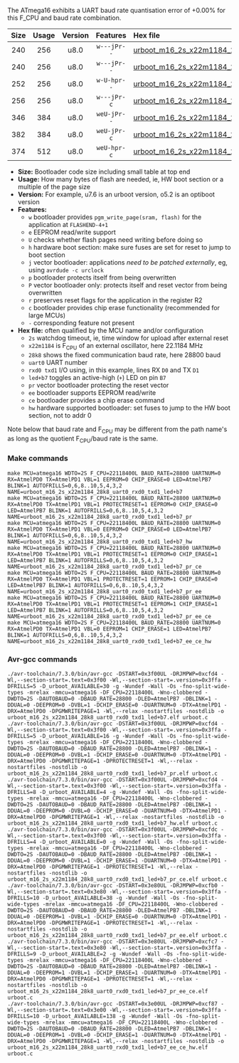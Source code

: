 The ATmega16 exhibits a UART baud rate quantisation error of +0.00% for this F_CPU and baud rate combination.

|Size|Usage|Version|Features|Hex file|
|:-:|:-:|:-:|:-:|:--|
|240|256|u8.0|`w---jPr--`|[urboot_m16_2s_x22m1184_28k8_uart0_rxd0_txd1_led+b7.hex](https://raw.githubusercontent.com/stefanrueger/urboot.hex/main/mcus/atmega16/watchdog_2_s/external_oscillator_x/22m118400_hz/%2B%2B28k8_baud/uart0_rxd0_txd1/led%2Bb7/urboot_m16_2s_x22m1184_28k8_uart0_rxd0_txd1_led%2Bb7.hex)|
|240|256|u8.0|`w---jPr--`|[urboot_m16_2s_x22m1184_28k8_uart0_rxd0_txd1_led+b7_pr.hex](https://raw.githubusercontent.com/stefanrueger/urboot.hex/main/mcus/atmega16/watchdog_2_s/external_oscillator_x/22m118400_hz/%2B%2B28k8_baud/uart0_rxd0_txd1/led%2Bb7/urboot_m16_2s_x22m1184_28k8_uart0_rxd0_txd1_led%2Bb7_pr.hex)|
|252|256|u8.0|`w-U-hpr--`|[urboot_m16_2s_x22m1184_28k8_uart0_rxd0_txd1_led+b7_hw.hex](https://raw.githubusercontent.com/stefanrueger/urboot.hex/main/mcus/atmega16/watchdog_2_s/external_oscillator_x/22m118400_hz/%2B%2B28k8_baud/uart0_rxd0_txd1/led%2Bb7/urboot_m16_2s_x22m1184_28k8_uart0_rxd0_txd1_led%2Bb7_hw.hex)|
|256|256|u8.0|`w---jPr-c`|[urboot_m16_2s_x22m1184_28k8_uart0_rxd0_txd1_led+b7_pr_ce.hex](https://raw.githubusercontent.com/stefanrueger/urboot.hex/main/mcus/atmega16/watchdog_2_s/external_oscillator_x/22m118400_hz/%2B%2B28k8_baud/uart0_rxd0_txd1/led%2Bb7/urboot_m16_2s_x22m1184_28k8_uart0_rxd0_txd1_led%2Bb7_pr_ce.hex)|
|346|384|u8.0|`weU-jPr--`|[urboot_m16_2s_x22m1184_28k8_uart0_rxd0_txd1_led+b7_pr_ee.hex](https://raw.githubusercontent.com/stefanrueger/urboot.hex/main/mcus/atmega16/watchdog_2_s/external_oscillator_x/22m118400_hz/%2B%2B28k8_baud/uart0_rxd0_txd1/led%2Bb7/urboot_m16_2s_x22m1184_28k8_uart0_rxd0_txd1_led%2Bb7_pr_ee.hex)|
|382|384|u8.0|`weU-jPr-c`|[urboot_m16_2s_x22m1184_28k8_uart0_rxd0_txd1_led+b7_pr_ee_ce.hex](https://raw.githubusercontent.com/stefanrueger/urboot.hex/main/mcus/atmega16/watchdog_2_s/external_oscillator_x/22m118400_hz/%2B%2B28k8_baud/uart0_rxd0_txd1/led%2Bb7/urboot_m16_2s_x22m1184_28k8_uart0_rxd0_txd1_led%2Bb7_pr_ee_ce.hex)|
|374|512|u8.0|`weU-hpr-c`|[urboot_m16_2s_x22m1184_28k8_uart0_rxd0_txd1_led+b7_ee_ce_hw.hex](https://raw.githubusercontent.com/stefanrueger/urboot.hex/main/mcus/atmega16/watchdog_2_s/external_oscillator_x/22m118400_hz/%2B%2B28k8_baud/uart0_rxd0_txd1/led%2Bb7/urboot_m16_2s_x22m1184_28k8_uart0_rxd0_txd1_led%2Bb7_ee_ce_hw.hex)|

- **Size:** Bootloader code size including small table at top end
- **Usage:** How many bytes of flash are needed, ie, HW boot section or a multiple of the page size
- **Version:** For example, u7.6 is an urboot version, o5.2 is an optiboot version
- **Features:**
  + `w` bootloader provides `pgm_write_page(sram, flash)` for the application at `FLASHEND-4+1`
  + `e` EEPROM read/write support
  + `U` checks whether flash pages need writing before doing so
  + `h` hardware boot section: make sure fuses are set for reset to jump to boot section
  + `j` vector bootloader: applications *need to be patched externally*, eg, using `avrdude -c urclock`
  + `p` bootloader protects itself from being overwritten
  + `P` vector bootloader only: protects itself and reset vector from being overwritten
  + `r` preserves reset flags for the application in the register R2
  + `c` bootloader provides chip erase functionality (recommended for large MCUs)
  + `-` corresponding feature not present
- **Hex file:** often qualified by the MCU name and/or configuration
  + `2s` watchdog timeout, ie, time window for upload after external reset
  + `x22m1184` is F<sub>CPU</sub> of an external oscillator, here 22.1184 MHz
  + `28k8` shows the fixed communication baud rate, here 28800 baud
  + `uart0` UART number
  + `rxd0 txd1` I/O using, in this example, lines RX `D0` and TX `D1`
  + `led+b7` toggles an active-high (`+`) LED on pin `B7`
  + `pr` vector bootloader protecting the reset vector
  + `ee` bootloader supports EEPROM read/write
  + `ce` bootloader provides a chip erase command
  + `hw` hardware supported bootloader: set fuses to jump to the HW boot section, not to addr 0


Note below that baud rate and F<sub>CPU</sub> may be different from the path name's as long as the quotient F<sub>CPU</sub>/baud rate is the same.

### Make commands
```
make MCU=atmega16 WDTO=2S F_CPU=22118400L BAUD_RATE=28800 UARTNUM=0 RX=AtmelPD0 TX=AtmelPD1 VBL=1 EEPROM=0 CHIP_ERASE=0 LED=AtmelPB7 BLINK=1 AUTOFRILLS=0,6,8..10,5,4,3,2 NAME=urboot_m16_2s_x22m1184_28k8_uart0_rxd0_txd1_led+b7
make MCU=atmega16 WDTO=2S F_CPU=22118400L BAUD_RATE=28800 UARTNUM=0 RX=AtmelPD0 TX=AtmelPD1 VBL=1 PROTECTRESET=1 EEPROM=0 CHIP_ERASE=0 LED=AtmelPB7 BLINK=1 AUTOFRILLS=0,6,8..10,5,4,3,2 NAME=urboot_m16_2s_x22m1184_28k8_uart0_rxd0_txd1_led+b7_pr
make MCU=atmega16 WDTO=2S F_CPU=22118400L BAUD_RATE=28800 UARTNUM=0 RX=AtmelPD0 TX=AtmelPD1 VBL=0 EEPROM=0 CHIP_ERASE=0 LED=AtmelPB7 BLINK=1 AUTOFRILLS=0,6,8..10,5,4,3,2 NAME=urboot_m16_2s_x22m1184_28k8_uart0_rxd0_txd1_led+b7_hw
make MCU=atmega16 WDTO=2S F_CPU=22118400L BAUD_RATE=28800 UARTNUM=0 RX=AtmelPD0 TX=AtmelPD1 VBL=1 PROTECTRESET=1 EEPROM=0 CHIP_ERASE=1 LED=AtmelPB7 BLINK=1 AUTOFRILLS=0,6,8..10,5,4,3,2 NAME=urboot_m16_2s_x22m1184_28k8_uart0_rxd0_txd1_led+b7_pr_ce
make MCU=atmega16 WDTO=2S F_CPU=22118400L BAUD_RATE=28800 UARTNUM=0 RX=AtmelPD0 TX=AtmelPD1 VBL=1 PROTECTRESET=1 EEPROM=1 CHIP_ERASE=0 LED=AtmelPB7 BLINK=1 AUTOFRILLS=0,6,8..10,5,4,3,2 NAME=urboot_m16_2s_x22m1184_28k8_uart0_rxd0_txd1_led+b7_pr_ee
make MCU=atmega16 WDTO=2S F_CPU=22118400L BAUD_RATE=28800 UARTNUM=0 RX=AtmelPD0 TX=AtmelPD1 VBL=1 PROTECTRESET=1 EEPROM=1 CHIP_ERASE=1 LED=AtmelPB7 BLINK=1 AUTOFRILLS=0,6,8..10,5,4,3,2 NAME=urboot_m16_2s_x22m1184_28k8_uart0_rxd0_txd1_led+b7_pr_ee_ce
make MCU=atmega16 WDTO=2S F_CPU=22118400L BAUD_RATE=28800 UARTNUM=0 RX=AtmelPD0 TX=AtmelPD1 VBL=0 EEPROM=1 CHIP_ERASE=1 LED=AtmelPB7 BLINK=1 AUTOFRILLS=0,6,8..10,5,4,3,2 NAME=urboot_m16_2s_x22m1184_28k8_uart0_rxd0_txd1_led+b7_ee_ce_hw
```

### Avr-gcc commands
```
./avr-toolchain/7.3.0/bin/avr-gcc -DSTART=0x3f00UL -DRJMPWP=0xcfd4 -Wl,--section-start=.text=0x3f00 -Wl,--section-start=.version=0x3ffa -DFRILLS=5 -D_urboot_AVAILABLE=30 -g -Wundef -Wall -Os -fno-split-wide-types -mrelax -mmcu=atmega16 -DF_CPU=22118400L -Wno-clobbered -DWDTO=2S -DAUTOBAUD=0 -DBAUD_RATE=28800 -DLED=AtmelPB7 -DBLINK=1 -DDUAL=0 -DEEPROM=0 -DVBL=1 -DCHIP_ERASE=0 -DUARTNUM=0 -DTX=AtmelPD1 -DRX=AtmelPD0 -DPGMWRITEPAGE=1 -Wl,--relax -nostartfiles -nostdlib -o urboot_m16_2s_x22m1184_28k8_uart0_rxd0_txd1_led+b7.elf urboot.c
./avr-toolchain/7.3.0/bin/avr-gcc -DSTART=0x3f00UL -DRJMPWP=0xcfd4 -Wl,--section-start=.text=0x3f00 -Wl,--section-start=.version=0x3ffa -DFRILLS=5 -D_urboot_AVAILABLE=16 -g -Wundef -Wall -Os -fno-split-wide-types -mrelax -mmcu=atmega16 -DF_CPU=22118400L -Wno-clobbered -DWDTO=2S -DAUTOBAUD=0 -DBAUD_RATE=28800 -DLED=AtmelPB7 -DBLINK=1 -DDUAL=0 -DEEPROM=0 -DVBL=1 -DCHIP_ERASE=0 -DUARTNUM=0 -DTX=AtmelPD1 -DRX=AtmelPD0 -DPGMWRITEPAGE=1 -DPROTECTRESET=1 -Wl,--relax -nostartfiles -nostdlib -o urboot_m16_2s_x22m1184_28k8_uart0_rxd0_txd1_led+b7_pr.elf urboot.c
./avr-toolchain/7.3.0/bin/avr-gcc -DSTART=0x3f00UL -DRJMPWP=0xcfd4 -Wl,--section-start=.text=0x3f00 -Wl,--section-start=.version=0x3ffa -DFRILLS=8 -D_urboot_AVAILABLE=4 -g -Wundef -Wall -Os -fno-split-wide-types -mrelax -mmcu=atmega16 -DF_CPU=22118400L -Wno-clobbered -DWDTO=2S -DAUTOBAUD=0 -DBAUD_RATE=28800 -DLED=AtmelPB7 -DBLINK=1 -DDUAL=0 -DEEPROM=0 -DVBL=0 -DCHIP_ERASE=0 -DUARTNUM=0 -DTX=AtmelPD1 -DRX=AtmelPD0 -DPGMWRITEPAGE=1 -Wl,--relax -nostartfiles -nostdlib -o urboot_m16_2s_x22m1184_28k8_uart0_rxd0_txd1_led+b7_hw.elf urboot.c
./avr-toolchain/7.3.0/bin/avr-gcc -DSTART=0x3f00UL -DRJMPWP=0xcfdc -Wl,--section-start=.text=0x3f00 -Wl,--section-start=.version=0x3ffa -DFRILLS=4 -D_urboot_AVAILABLE=0 -g -Wundef -Wall -Os -fno-split-wide-types -mrelax -mmcu=atmega16 -DF_CPU=22118400L -Wno-clobbered -DWDTO=2S -DAUTOBAUD=0 -DBAUD_RATE=28800 -DLED=AtmelPB7 -DBLINK=1 -DDUAL=0 -DEEPROM=0 -DVBL=1 -DCHIP_ERASE=1 -DUARTNUM=0 -DTX=AtmelPD1 -DRX=AtmelPD0 -DPGMWRITEPAGE=1 -DPROTECTRESET=1 -Wl,--relax -nostartfiles -nostdlib -o urboot_m16_2s_x22m1184_28k8_uart0_rxd0_txd1_led+b7_pr_ce.elf urboot.c
./avr-toolchain/7.3.0/bin/avr-gcc -DSTART=0x3e80UL -DRJMPWP=0xcfb0 -Wl,--section-start=.text=0x3e80 -Wl,--section-start=.version=0x3ffa -DFRILLS=10 -D_urboot_AVAILABLE=38 -g -Wundef -Wall -Os -fno-split-wide-types -mrelax -mmcu=atmega16 -DF_CPU=22118400L -Wno-clobbered -DWDTO=2S -DAUTOBAUD=0 -DBAUD_RATE=28800 -DLED=AtmelPB7 -DBLINK=1 -DDUAL=0 -DEEPROM=1 -DVBL=1 -DCHIP_ERASE=0 -DUARTNUM=0 -DTX=AtmelPD1 -DRX=AtmelPD0 -DPGMWRITEPAGE=1 -DPROTECTRESET=1 -Wl,--relax -nostartfiles -nostdlib -o urboot_m16_2s_x22m1184_28k8_uart0_rxd0_txd1_led+b7_pr_ee.elf urboot.c
./avr-toolchain/7.3.0/bin/avr-gcc -DSTART=0x3e80UL -DRJMPWP=0xcfc7 -Wl,--section-start=.text=0x3e80 -Wl,--section-start=.version=0x3ffa -DFRILLS=9 -D_urboot_AVAILABLE=2 -g -Wundef -Wall -Os -fno-split-wide-types -mrelax -mmcu=atmega16 -DF_CPU=22118400L -Wno-clobbered -DWDTO=2S -DAUTOBAUD=0 -DBAUD_RATE=28800 -DLED=AtmelPB7 -DBLINK=1 -DDUAL=0 -DEEPROM=1 -DVBL=1 -DCHIP_ERASE=1 -DUARTNUM=0 -DTX=AtmelPD1 -DRX=AtmelPD0 -DPGMWRITEPAGE=1 -DPROTECTRESET=1 -Wl,--relax -nostartfiles -nostdlib -o urboot_m16_2s_x22m1184_28k8_uart0_rxd0_txd1_led+b7_pr_ee_ce.elf urboot.c
./avr-toolchain/7.3.0/bin/avr-gcc -DSTART=0x3e00UL -DRJMPWP=0xcf87 -Wl,--section-start=.text=0x3e00 -Wl,--section-start=.version=0x3ffa -DFRILLS=10 -D_urboot_AVAILABLE=138 -g -Wundef -Wall -Os -fno-split-wide-types -mrelax -mmcu=atmega16 -DF_CPU=22118400L -Wno-clobbered -DWDTO=2S -DAUTOBAUD=0 -DBAUD_RATE=28800 -DLED=AtmelPB7 -DBLINK=1 -DDUAL=0 -DEEPROM=1 -DVBL=0 -DCHIP_ERASE=1 -DUARTNUM=0 -DTX=AtmelPD1 -DRX=AtmelPD0 -DPGMWRITEPAGE=1 -Wl,--relax -nostartfiles -nostdlib -o urboot_m16_2s_x22m1184_28k8_uart0_rxd0_txd1_led+b7_ee_ce_hw.elf urboot.c
```


